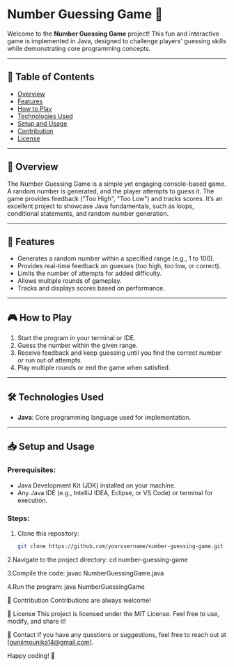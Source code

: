 # Number Guessing Game 🎲  

Welcome to the **Number Guessing Game** project! This fun and interactive game is implemented in Java, designed to challenge players' guessing skills while demonstrating core programming concepts.

---

## 📜 Table of Contents  
- [Overview](#overview)  
- [Features](#features)  
- [How to Play](#how-to-play)  
- [Technologies Used](#technologies-used)  
- [Setup and Usage](#setup-and-usage)  
- [Contribution](#contribution)  
- [License](#license)  

---

## 🌟 Overview  
The Number Guessing Game is a simple yet engaging console-based game. A random number is generated, and the player attempts to guess it. The game provides feedback ("Too High", "Too Low") and tracks scores. It’s an excellent project to showcase Java fundamentals, such as loops, conditional statements, and random number generation.

---

## 🚀 Features  
- Generates a random number within a specified range (e.g., 1 to 100).  
- Provides real-time feedback on guesses (too high, too low, or correct).  
- Limits the number of attempts for added difficulty.  
- Allows multiple rounds of gameplay.  
- Tracks and displays scores based on performance.  

---

## 🎮 How to Play  
1. Start the program in your terminal or IDE.  
2. Guess the number within the given range.  
3. Receive feedback and keep guessing until you find the correct number or run out of attempts.  
4. Play multiple rounds or end the game when satisfied.  

---

## 🛠️ Technologies Used  
- **Java**: Core programming language used for implementation.  

---

## 📥 Setup and Usage  
### Prerequisites:  
- Java Development Kit (JDK) installed on your machine.  
- Any Java IDE (e.g., IntelliJ IDEA, Eclipse, or VS Code) or terminal for execution.  

### Steps:  
1. Clone this repository:  
   ```bash
   git clone https://github.com/yourusername/number-guessing-game.git

2.Navigate to the project directory:
   cd number-guessing-game 

3.Compile the code:
   javac NumberGuessingGame.java  

4.Run the program:
    java NumberGuessingGame  


🤝 Contribution
Contributions are always welcome!

📜 License
This project is licensed under the MIT License. Feel free to use, modify, and share it!

📧 Contact
If you have any questions or suggestions, feel free to reach out at [gunjimounika14@gmail.com].


Happy coding! 🚀





